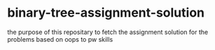# binary-tree-assignment-solution
the purpose of this repositary to fetch the assignment solution for the problems based on oops to pw skills
